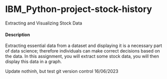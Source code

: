 # IBM_Python-project-stock-history

Extracting and Visualizing Stock Data
#### Description
Extracting essential data from a dataset and displaying it is a necessary part of data science; therefore individuals can make correct decisions based on the data. In this assignment, you will extract some stock data, you will then display this data in a graph.

Update nothinh, but test git version control 16/06/2023